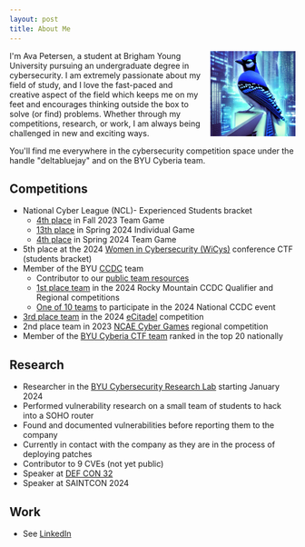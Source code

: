 ```yaml
---
layout: post
title: About Me
---
```


<img src="/assets/images/deltabluejay.jpg" alt="My logo" title="My logo" width="150" style="float: right; margin-left: 1em;"/>

I'm Ava Petersen, a student at Brigham Young University pursuing an undergraduate degree in cybersecurity. I am extremely passionate about my field of study, and I love the fast-paced and creative aspect of the field which keeps me on my feet and encourages thinking outside the box to solve (or find) problems. Whether through my competitions, research, or work, I am always being challenged in new and exciting ways.

You'll find me everywhere in the cybersecurity competition space under the handle "deltabluejay" and on the BYU Cyberia team.

## Competitions
- National Cyber League (NCL)- Experienced Students bracket
    - [4th place](https://cyberskyline.com/report/7WRBA0A925MR) in Fall 2023 Team Game
    - [13th place](https://cyberskyline.com/report/R5AQQYHHTJ9U) in Spring 2024 Individual Game
    - [4th place](https://cyberskyline.com/report/LCK4L06KH32L) in Spring 2024 Team Game
- 5th place at the 2024 [Women in Cybersecurity (WiCys)](https://www.wicys.org/) conference CTF (students bracket)
- Member of the BYU [CCDC](https://www.nationalccdc.org/) team
    - Contributor to our [public team resources](https://github.com/BYU-CCDC/public-ccdc-resources)
    - [1st place team](https://x.com/NationalCCDC/status/1766893614062276795) in the 2024 Rocky Mountain CCDC Qualifier and Regional competitions
    - [One of 10 teams](https://x.com/NationalCCDC/status/1783607165359399134) to participate in the 2024 National CCDC event
- [3rd place team](https://twitter.com/eCitadelOpen/status/1792601179018637789) in the 2024 [eCitadel](https://ecitadel.org/) competition
- 2nd place team in 2023 [NCAE Cyber Games](https://www.ncaecybergames.org) regional competition
- Member of the [BYU Cyberia CTF team](https://ctftime.org/team/155711) ranked in the top 20 nationally

## Research
- Researcher in the [BYU Cybersecurity Research Lab](https://csrl.byu.edu/) starting January 2024
- Performed vulnerability research on a small team of students to hack into a SOHO router
- Found and documented vulnerabilities before reporting them to the company
- Currently in contact with the company as they are in the process of deploying patches
- Contributor to 9 CVEs (not yet public)
- Speaker at [DEF CON 32](https://defcon.org/html/defcon-32/dc-32-creator-talks.html#54654)
- Speaker at SAINTCON 2024

## Work
- See [LinkedIn](https://www.linkedin.com/in/ava-petersen/)